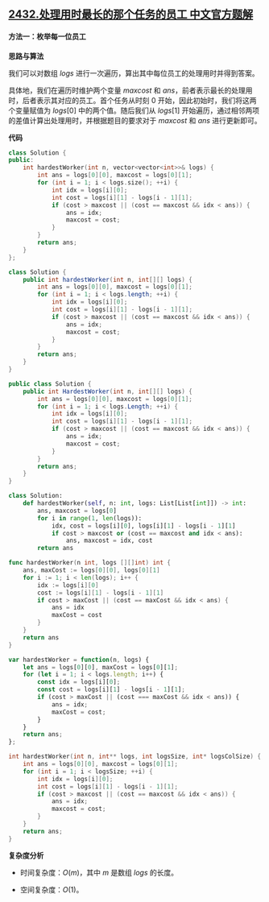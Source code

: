 ## [2432.处理用时最长的那个任务的员工 中文官方题解](https://leetcode.cn/problems/the-employee-that-worked-on-the-longest-task/solutions/100000/chu-li-yong-shi-zui-chang-de-na-ge-ren-w-calz)

#### 方法一：枚举每一位员工

**思路与算法**

我们可以对数组 $\textit{logs}$ 进行一次遍历，算出其中每位员工的处理用时并得到答案。

具体地，我们在遍历时维护两个变量 $\textit{maxcost}$ 和 $\textit{ans}$，前者表示最长的处理用时，后者表示其对应的员工。首个任务从时刻 $0$ 开始，因此初始时，我们将这两个变量赋值为 $\textit{logs}[0]$ 中的两个值。随后我们从 $\textit{logs}[1]$ 开始遍历，通过相邻两项的差值计算出处理用时，并根据题目的要求对于 $\textit{maxcost}$ 和 $\textit{ans}$ 进行更新即可。

**代码**

```C++ [sol1-C++]
class Solution {
public:
    int hardestWorker(int n, vector<vector<int>>& logs) {
        int ans = logs[0][0], maxcost = logs[0][1];
        for (int i = 1; i < logs.size(); ++i) {
            int idx = logs[i][0];
            int cost = logs[i][1] - logs[i - 1][1];
            if (cost > maxcost || (cost == maxcost && idx < ans)) {
                ans = idx;
                maxcost = cost;
            }
        }
        return ans;
    }
};
```

```Java [sol1-Java]
class Solution {
    public int hardestWorker(int n, int[][] logs) {
        int ans = logs[0][0], maxcost = logs[0][1];
        for (int i = 1; i < logs.length; ++i) {
            int idx = logs[i][0];
            int cost = logs[i][1] - logs[i - 1][1];
            if (cost > maxcost || (cost == maxcost && idx < ans)) {
                ans = idx;
                maxcost = cost;
            }
        }
        return ans;
    }
}
```

```C# [sol1-C#]
public class Solution {
    public int HardestWorker(int n, int[][] logs) {
        int ans = logs[0][0], maxcost = logs[0][1];
        for (int i = 1; i < logs.Length; ++i) {
            int idx = logs[i][0];
            int cost = logs[i][1] - logs[i - 1][1];
            if (cost > maxcost || (cost == maxcost && idx < ans)) {
                ans = idx;
                maxcost = cost;
            }
        }
        return ans;
    }
}
```

```Python [sol1-Python3]
class Solution:
    def hardestWorker(self, n: int, logs: List[List[int]]) -> int:
        ans, maxcost = logs[0]
        for i in range(1, len(logs)):
            idx, cost = logs[i][0], logs[i][1] - logs[i - 1][1]
            if cost > maxcost or (cost == maxcost and idx < ans):
                ans, maxcost = idx, cost
        return ans
```

```Go [sol1-Go]
func hardestWorker(n int, logs [][]int) int {
    ans, maxCost := logs[0][0], logs[0][1]
    for i := 1; i < len(logs); i++ {
        idx := logs[i][0]
        cost := logs[i][1] - logs[i - 1][1]
        if cost > maxCost || (cost == maxCost && idx < ans) {
            ans = idx
            maxCost = cost
        }
    }
    return ans
}
```

```JavaScript [sol1-JavaScript]
var hardestWorker = function(n, logs) {
    let ans = logs[0][0], maxCost = logs[0][1];
    for (let i = 1; i < logs.length; i++) {
        const idx = logs[i][0];
        const cost = logs[i][1] - logs[i - 1][1];
        if (cost > maxCost || (cost === maxCost && idx < ans)) {
            ans = idx;
            maxCost = cost;
        }
    }
    return ans;
};
```

```C [sol1-C]
int hardestWorker(int n, int** logs, int logsSize, int* logsColSize) {
    int ans = logs[0][0], maxcost = logs[0][1];
    for (int i = 1; i < logsSize; ++i) {
        int idx = logs[i][0];
        int cost = logs[i][1] - logs[i - 1][1];
        if (cost > maxcost || (cost == maxcost && idx < ans)) {
            ans = idx;
            maxcost = cost;
        }
    }
    return ans;
}
```

**复杂度分析**

- 时间复杂度：$O(m)$，其中 $m$ 是数组 $\textit{logs}$ 的长度。

- 空间复杂度：$O(1)$。